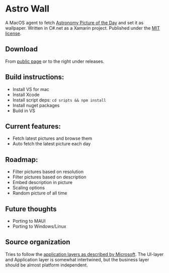 # Astro Wall
A MacOS agent to fetch [Astronomy Picture of the Day](https://apod.nasa.gov/apod/astropix.html) and set it as wallpaper.
Written in C#.net as a Xamarin project. Published under the [MIT license](https://github.com/wiegell/AstroWall/blob/master/LICENSE).

## Download
From [public page](https://wiegell.github.io/AstroWall/) or to the right under releases.

## Build instructions:
- Install VS for mac
- Install Xcode
- Install script deps: `cd sripts && npm install`
- Install nuget packages
- Build in VS

## Current features:
- Fetch latest pictures and browse them
- Auto fetch the latest picture each day

## Roadmap:
- Filter pictures based on resolution
- Filter pictures based on description
- Embed description in picture
- Scaling options
- Random picture of all time

## Future thoughts
- Porting to MAUI
- Porting to Windows/Linux

## Source organization
Tries to follow the [application layers as described by Microsoft](https://learn.microsoft.com/en-us/xamarin/cross-platform/app-fundamentals/building-cross-platform-applications/architecture#typical-application-layers). The UI-layer and Application layer is somewhat intertwined, but the business layer should be almost platform independent.
